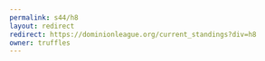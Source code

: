 ```yaml
---
permalink: s44/h8
layout: redirect
redirect: https://dominionleague.org/current_standings?div=h8
owner: truffles
---
```

